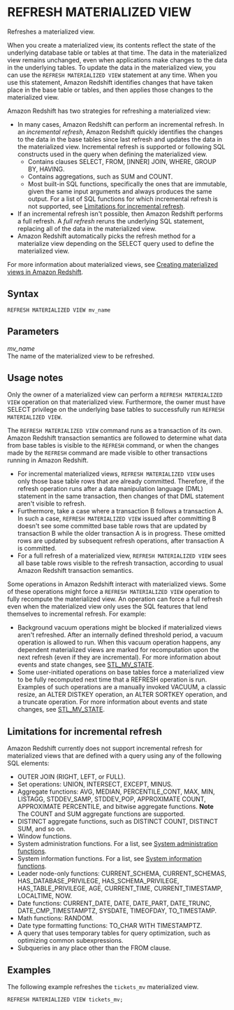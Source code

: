 # REFRESH MATERIALIZED VIEW<a name="materialized-view-refresh-sql-command"></a>

Refreshes a materialized view\.

When you create a materialized view, its contents reflect the state of the underlying database table or tables at that time\. The data in the materialized view remains unchanged, even when applications make changes to the data in the underlying tables\. To update the data in the materialized view, you can use the `REFRESH MATERIALIZED VIEW` statement at any time\. When you use this statement, Amazon Redshift identifies changes that have taken place in the base table or tables, and then applies those changes to the materialized view\.

Amazon Redshift has two strategies for refreshing a materialized view: 
+ In many cases, Amazon Redshift can perform an incremental refresh\. In an *incremental refresh*, Amazon Redshift quickly identifies the changes to the data in the base tables since last refresh and updates the data in the materialized view\. Incremental refresh is supported or following SQL constructs used in the query when defining the materialized view\. 
  + Contains clauses SELECT, FROM, \[INNER\] JOIN, WHERE, GROUP BY, HAVING\.
  + Contains aggregations, such as SUM and COUNT\.
  + Most built\-in SQL functions, specifically the ones that are immutable, given the same input arguments and always produces the same output\. For a list of SQL functions for which incremental refresh is not supported, see [Limitations for incremental refresh](#mv_REFRESH_MARTERIALIZED_VIEW_limitations)\.
+ If an incremental refresh isn't possible, then Amazon Redshift performs a full refresh\. A *full refresh* reruns the underlying SQL statement, replacing all of the data in the materialized view\.
+ Amazon Redshift automatically picks the refresh method for a materialize view depending on the SELECT query used to define the materialized view\.

For more information about materialized views, see [Creating materialized views in Amazon Redshift](materialized-view-overview.md)\.

## Syntax<a name="mv_REFRESH_MATERIALIZED_VIEW-synopsis"></a>

```
REFRESH MATERIALIZED VIEW mv_name
```

## Parameters<a name="mv_REFRESH_MATERIALIZED_VIEW-parameters"></a>

*mv\_name*  
The name of the materialized view to be refreshed\.

## Usage notes<a name="mv_REFRESH_MARTERIALIZED_VIEW_usage"></a>

Only the owner of a materialized view can perform a `REFRESH MATERIALIZED VIEW` operation on that materialized view\. Furthermore, the owner must have SELECT privilege on the underlying base tables to successfully run `REFRESH MATERIALIZED VIEW`\. 

The `REFRESH MATERIALIZED VIEW` command runs as a transaction of its own\. Amazon Redshift transaction semantics are followed to determine what data from base tables is visible to the `REFRESH` command, or when the changes made by the `REFRESH` command are made visible to other transactions running in Amazon Redshift\.
+ For incremental materialized views, `REFRESH MATERIALIZED VIEW` uses only those base table rows that are already committed\. Therefore, if the refresh operation runs after a data manipulation language \(DML\) statement in the same transaction, then changes of that DML statement aren't visible to refresh\. 
+ Furthermore, take a case where a transaction B follows a transaction A\. In such a case, `REFRESH MATERIALIZED VIEW` issued after committing B doesn't see some committed base table rows that are updated by transaction B while the older transaction A is in progress\. These omitted rows are updated by subsequent refresh operations, after transaction A is committed\.
+ For a full refresh of a materialized view, `REFRESH MATERIALIZED VIEW` sees all base table rows visible to the refresh transaction, according to usual Amazon Redshift transaction semantics\. 

Some operations in Amazon Redshift interact with materialized views\. Some of these operations might force a `REFRESH MATERIALIZED VIEW` operation to fully recompute the materialized view\. An operation can force a full refresh even when the materialized view only uses the SQL features that lend themselves to incremental refresh\. For example:
+ Background vacuum operations might be blocked if materialized views aren't refreshed\. After an internally defined threshold period, a vacuum operation is allowed to run\. When this vacuum operation happens, any dependent materialized views are marked for recomputation upon the next refresh \(even if they are incremental\)\. For more information about events and state changes, see [STL\_MV\_STATE](r_STL_MV_STATE.md)\. 
+ Some user\-initiated operations on base tables force a materialized view to be fully recomputed next time that a REFRESH operation is run\. Examples of such operations are a manually invoked VACUUM, a classic resize, an ALTER DISTKEY operation, an ALTER SORTKEY operation, and a truncate operation\. For more information about events and state changes, see [STL\_MV\_STATE](r_STL_MV_STATE.md)\. 

## Limitations for incremental refresh<a name="mv_REFRESH_MARTERIALIZED_VIEW_limitations"></a>

Amazon Redshift currently does not support incremental refresh for materialized views that are defined with a query using any of the following SQL elements:
+ OUTER JOIN \(RIGHT, LEFT, or FULL\)\.
+ Set operations: UNION, INTERSECT, EXCEPT, MINUS\.
+ Aggregate functions: AVG, MEDIAN, PERCENTILE\_CONT, MAX, MIN, LISTAGG, STDDEV\_SAMP, STDDEV\_POP, APPROXIMATE COUNT, APPROXIMATE PERCENTILE, and bitwise aggregate functions\.
**Note**  
The COUNT and SUM aggregate functions are supported\.
+ DISTINCT aggregate functions, such as DISTINCT COUNT, DISTINCT SUM, and so on\.
+ Window functions\.
+ System administration functions\. For a list, see [System administration functions](r_System_administration_functions.md)\. 
+ System information functions\. For a list, see [System information functions](r_System_information_functions.md)\. 
+ Leader node\-only functions: CURRENT\_SCHEMA, CURRENT\_SCHEMAS, HAS\_DATABASE\_PRIVILEGE, HAS\_SCHEMA\_PRIVILEGE, HAS\_TABLE\_PRIVILEGE, AGE, CURRENT\_TIME, CURRENT\_TIMESTAMP, LOCALTIME, NOW\.
+ Date functions: CURRENT\_DATE, DATE, DATE\_PART, DATE\_TRUNC, DATE\_CMP\_TIMESTAMPTZ, SYSDATE, TIMEOFDAY, TO\_TIMESTAMP\.
+ Math functions: RANDOM\.
+ Date type formatting functions: TO\_CHAR WITH TIMESTAMPTZ\. 
+ A query that uses temporary tables for query optimization, such as optimizing common subexpressions\. 
+ Subqueries in any place other than the FROM clause\.

## Examples<a name="mv_REFRESH_MARTERIALIZED_VIEW_examples"></a>

The following example refreshes the `tickets_mv` materialized view\.

```
REFRESH MATERIALIZED VIEW tickets_mv;
```